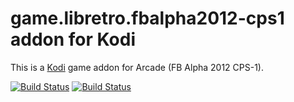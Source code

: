 # game.libretro.fbalpha2012-cps1 addon for Kodi

This is a [Kodi](http://kodi.tv) game addon for Arcade (FB Alpha 2012 CPS-1).

[![Build Status](https://travis-ci.org/kodi-game/game.libretro.fbalpha2012-cps1.svg?branch=master)](https://travis-ci.org/kodi-game/game.libretro.fbalpha2012-cps1)
[![Build Status](https://ci.appveyor.com/api/projects/status/github/kodi-game/game.libretro.fbalpha2012-cps1?svg=true)](https://ci.appveyor.com/project/kodi-game/game-libretro-fbalpha2012-cps1)
